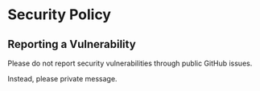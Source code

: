 # Security Policy

## Reporting a Vulnerability

Please do not report security vulnerabilities through public GitHub issues.

Instead, please private message.
